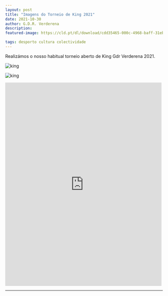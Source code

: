 ```yaml
---
layout: post
title: "Imagens do Torneio de King 2021"
date: 2021-10-30
author: G.D.R. Verderena
description: 
featured-image: https://cld.pt/dl/download/cdd35465-000c-4968-baff-31ebf8d3ac6e/king.jpeg?size=xl&crop=false&format=jpeg

tags: desporto cultura colectividade
---
```


Realizámos o nosso habitual torneio aberto de King Gdr Verderena 2021.

![king](https://cld.pt/dl/download/cdd35465-000c-4968-baff-31ebf8d3ac6e/king.jpeg?size=xl&crop=false&format=jpeg)

![king](https://cld.pt/dl/download/ec5652d0-d26e-4bbf-a6c2-7980ea286409/medalhas.jpeg?size=xl&crop=false&format=jpeg)

<iframe src="https://www.facebook.com/plugins/post.php?href=https%3A%2F%2Fwww.facebook.com%2Fpermalink.php%3Fstory_fbid%3D4848571908508767%26id%3D356445604388109&show_text=true&width=500" width="500" height="652" style="border:none;overflow:hidden" scrolling="no" frameborder="0" allowfullscreen="true" allow="autoplay; clipboard-write; encrypted-media; picture-in-picture; web-share"></iframe>

---
